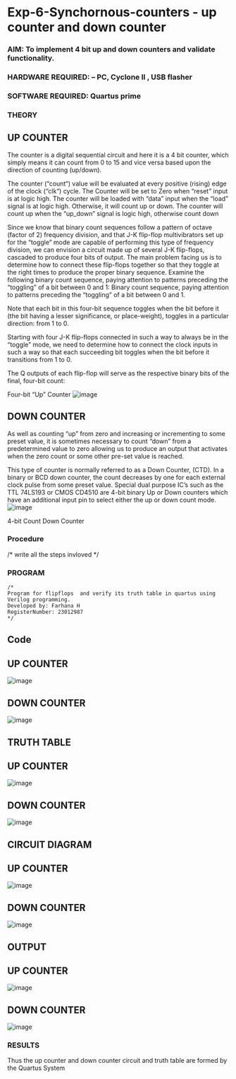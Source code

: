 # Exp-6-Synchornous-counters - up counter and down counter 
### AIM: To implement 4 bit up and down counters and validate  functionality.
### HARDWARE REQUIRED:  – PC, Cyclone II , USB flasher
### SOFTWARE REQUIRED:   Quartus prime
### THEORY 

## UP COUNTER 
The counter is a digital sequential circuit and here it is a 4 bit counter, which simply means it can count from 0 to 15 and vice versa based upon the direction of counting (up/down). 

The counter (“count“) value will be evaluated at every positive (rising) edge of the clock (“clk“) cycle.
The Counter will be set to Zero when “reset” input is at logic high.
The counter will be loaded with “data” input when the “load” signal is at logic high. Otherwise, it will count up or down.
The counter will count up when the “up_down” signal is logic high, otherwise count down

Since we know that binary count sequences follow a pattern of octave (factor of 2) frequency division, and that J-K flip-flop multivibrators set up for the “toggle” mode are capable of performing this type of frequency division, we can envision a circuit made up of several J-K flip-flops, cascaded to produce four bits of output.
The main problem facing us is to determine how to connect these flip-flops together so that they toggle at the right times to produce the proper binary sequence.
Examine the following binary count sequence, paying attention to patterns preceding the “toggling” of a bit between 0 and 1:
Binary count sequence, paying attention to patterns preceding the “toggling” of a bit between 0 and 1.

Note that each bit in this four-bit sequence toggles when the bit before it (the bit having a lesser significance, or place-weight), toggles in a particular direction: from 1 to 0.



 
 

Starting with four J-K flip-flops connected in such a way to always be in the “toggle” mode, we need to determine how to connect the clock inputs in such a way so that each succeeding bit toggles when the bit before it transitions from 1 to 0.

The Q outputs of each flip-flop will serve as the respective binary bits of the final, four-bit count:

 
 

Four-bit “Up” Counter
![image](https://user-images.githubusercontent.com/36288975/169644758-b2f4339d-9532-40c5-af40-8f4f8c942e2c.png)



## DOWN COUNTER 

As well as counting “up” from zero and increasing or incrementing to some preset value, it is sometimes necessary to count “down” from a predetermined value to zero allowing us to produce an output that activates when the zero count or some other pre-set value is reached.

This type of counter is normally referred to as a Down Counter, (CTD). In a binary or BCD down counter, the count decreases by one for each external clock pulse from some preset value. Special dual purpose IC’s such as the TTL 74LS193 or CMOS CD4510 are 4-bit binary Up or Down counters which have an additional input pin to select either the up or down count mode.
![image](https://user-images.githubusercontent.com/36288975/169644844-1a14e123-7228-4ed8-81a9-eb937dff4ac8.png)


4-bit Count Down Counter
### Procedure
/* write all the steps invloved */



### PROGRAM
```
/*
Program for flipflops  and verify its truth table in quartus using Verilog programming.
Developed by: Farhana H
RegisterNumber: 23012987
*/
```
## Code
## UP COUNTER
![image](https://github.com/syedfayaz3105/Exp-7-Synchornous-counters-/assets/147144126/bdad15cc-1765-4253-9218-373f21b27902)
## DOWN COUNTER
![image](https://github.com/syedfayaz3105/Exp-7-Synchornous-counters-/assets/147144126/d708ad2b-5893-44d1-9d16-5d685ddfb96c)
## TRUTH TABLE
## UP COUNTER
![image](https://github.com/syedfayaz3105/Exp-7-Synchornous-counters-/assets/147144126/35efd13c-014e-4b35-a57b-9a67c77f613e)
## DOWN COUNTER
![image](https://github.com/syedfayaz3105/Exp-7-Synchornous-counters-/assets/147144126/a4fc82eb-737a-4376-820d-171677b4b499)
## CIRCUIT DIAGRAM
## UP COUNTER
![image](https://github.com/syedfayaz3105/Exp-7-Synchornous-counters-/assets/147144126/4bd36294-bd4e-487b-bd74-58eb78c571b2)
## DOWN COUNTER
![image](https://github.com/syedfayaz3105/Exp-7-Synchornous-counters-/assets/147144126/954d0fc5-b1bb-4731-8825-98f04763befc)
## OUTPUT
## UP COUNTER
![image](https://github.com/syedfayaz3105/Exp-7-Synchornous-counters-/assets/147144126/1263d20e-3fc4-48d5-9d1b-555c5f614442)
## DOWN COUNTER
![image](https://github.com/syedfayaz3105/Exp-7-Synchornous-counters-/assets/147144126/f020de3a-5b36-4234-9e39-cfe4e7308fc4)
### RESULTS 
Thus the up counter and down counter circuit and truth table are formed by the Quartus System
